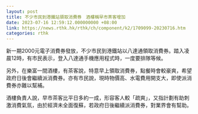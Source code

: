 ```yaml
---
layout: post
title: 不少市民到港鐵站領取消費券　酒樓稱早市茶客增加
date: 2023-07-16 12:59:12.000000000 +08:00
link: https://news.rthk.hk/rthk/ch/component/k2/1709099-20230716.htm
categories: rthk
---
```


新一期2000元電子消費券發放，不少市民到港鐵站以八達通領取消費券。踏入凌晨12時，有市民表示，登入八達通手機應用程式時，一度要排隊等候。

另外，在樂富一間酒樓，有茶客說，特意早上領取消費券，點餐時會較豪爽，希望政府日後會繼續派消費券。亦有市民說，現時物價高、水電費用開支大，即使派消費券亦難以幫補。

酒樓負責人說，早市茶客比平日多約一成，形容客人較「疏爽」，又指計劃有助刺激消費氣氛，由於經濟未全面復蘇，若政府日後繼續派消費券，對業界會有幫助。

